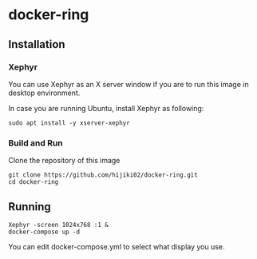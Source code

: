 # docker-ring

## Installation
### Xephyr
You can use Xephyr as an X server window if you are to run this image in desktop environment.

In case you are running Ubuntu, install Xephyr as following:
```shell
sudo apt install -y xserver-xephyr
```

### Build and Run
Clone the repository of this image
```shell
git clone https://github.com/hijiki02/docker-ring.git
cd docker-ring
```

## Running
```
Xephyr -screen 1024x768 :1 &
docker-compose up -d
```
You can edit docker-compose.yml to select what display you use.
